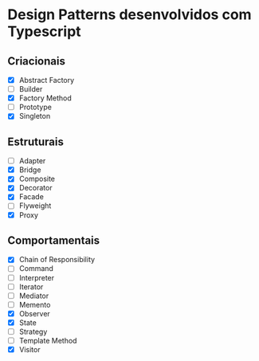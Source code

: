 # Design Patterns desenvolvidos com Typescript

## Criacionais

- [x] Abstract Factory
- [ ] Builder
- [x] Factory Method
- [ ] Prototype
- [x] Singleton

## Estruturais

- [ ] Adapter
- [x] Bridge
- [x] Composite
- [x] Decorator
- [x] Facade
- [ ] Flyweight
- [x] Proxy

## Comportamentais

- [x] Chain of Responsibility
- [ ] Command
- [ ] Interpreter
- [ ] Iterator
- [ ] Mediator
- [ ] Memento
- [x] Observer
- [x] State
- [ ] Strategy
- [ ] Template Method
- [x] Visitor
